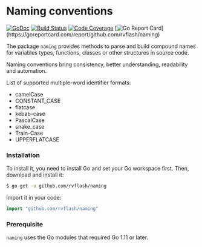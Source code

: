 # Naming conventions

[![GoDoc](https://godoc.org/github.com/rvflash/naming?status.svg)](https://godoc.org/github.com/rvflash/naming)
[![Build Status](https://github.com/rvflash/naming/workflows/build/badge.svg)](https://github.com/rvflash/naming/actions?workflow=build)
[![Code Coverage](https://codecov.io/gh/rvflash/naming/branch/master/graph/badge.svg)](https://codecov.io/gh/rvflash/naming)
[![Go Report Card](https://goreportcard.com/badge/github.com/rvflash/naming?)](https://goreportcard.com/report/github.com/rvflash/naming)


The package `naming` provides methods to parse and build compound names for variables types, 
functions, classes or other structures in source code.

Naming conventions bring consistency, better understanding, readability and automation.

List of supported multiple-word identifier formats:

* camelCase
* CONSTANT_CASE
* flatcase
* kebab-case
* PascalCase
* snake_case
* Train-Case
* UPPERFLATCASE


### Installation

To install it, you need to install Go and set your Go workspace first.
Then, download and install it:

```bash
$ go get -u github.com/rvflash/naming
```    
Import it in your code:

```go
import "github.com/rvflash/naming"
```

### Prerequisite

`naming` uses the Go modules that required Go 1.11 or later.